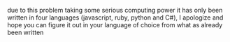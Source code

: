 due to this problem taking some serious computing power it has only been written in four languages (javascript, ruby, python and C#), I apologize and hope you can figure it out in your language of choice from what as already been written
